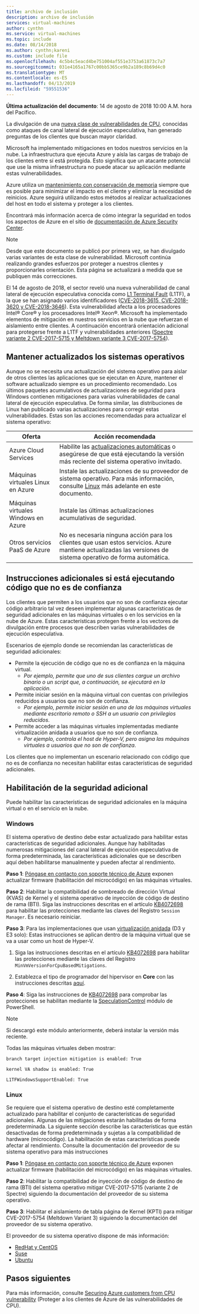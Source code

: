 ```yaml
---
title: archivo de inclusión
description: archivo de inclusión
services: virtual-machines
author: cynthn
ms.service: virtual-machines
ms.topic: include
ms.date: 08/14/2018
ms.author: cynthn;kareni
ms.custom: include file
ms.openlocfilehash: 4c5b4c5eacd4be751004af551e3753a61873c7a7
ms.sourcegitcommit: 031e4165a1767c00bb5365ce9b2a189c8b69d4c0
ms.translationtype: MT
ms.contentlocale: es-ES
ms.lasthandoff: 04/13/2019
ms.locfileid: "59551536"
---
```

**Última actualización del documento**: 14 de agosto de 2018 10:00 A.M. hora del Pacífico.

La divulgación de una [nueva clase de vulnerabilidades de CPU](https://portal.msrc.microsoft.com/en-US/security-guidance/advisory/ADV180002), conocidas como ataques de canal lateral de ejecución especulativa, han generado preguntas de los clientes que buscan mayor claridad.  

Microsoft ha implementado mitigaciones en todos nuestros servicios en la nube. La infraestructura que ejecuta Azure y aísla las cargas de trabajo de los clientes entre sí está protegida. Esto significa que un atacante potencial que use la misma infraestructura no puede atacar su aplicación mediante estas vulnerabilidades.

Azure utiliza un [mantenimiento con conservación de memoria](https://docs.microsoft.com/azure/virtual-machines/windows/maintenance-and-updates#maintenance-not-requiring-a-reboot) siempre que es posible para minimizar el impacto en el cliente y eliminar la necesidad de reinicios. Azure seguirá utilizando estos métodos al realizar actualizaciones del host en todo el sistema y proteger a los clientes.

Encontrará más información acerca de cómo integrar la seguridad en todos los aspectos de Azure en el sitio de [documentación de Azure Security Center](https://docs.microsoft.com/azure/security/). 

> [!NOTE] 
> Desde que este documento se publicó por primera vez, se han divulgado varias variantes de esta clase de vulnerabilidad. Microsoft continúa realizando grandes esfuerzos por proteger a nuestros clientes y proporcionarles orientación. Esta página se actualizará a medida que se publiquen más correcciones. 
> 
> El 14 de agosto de 2018, el sector reveló una nueva vulnerabilidad de canal lateral de ejecución especulativa conocida como [L1 Terminal Fault](https://portal.msrc.microsoft.com/en-US/security-guidance/advisory/ADV180018) (L1TF), a la que se han asignado varios identificadores ([CVE-2018-3615, CVE-2018-3620 y CVE-2018-3646](https://www.intel.com/content/www/us/en/security-center/advisory/intel-sa-00161.html)). Esta vulnerabilidad afecta a los procesadores Intel® Core® y los procesadores Intel® Xeon®. Microsoft ha implementado elementos de mitigación en nuestros servicios en la nube que refuerzan el aislamiento entre clientes. A continuación encontrará orientación adicional para protegerse frente a L1TF y vulnerabilidades anteriores ([Spectre variante 2 CVE-2017-5715 y Meltdown variante 3 CVE-2017-5754](https://support.microsoft.com/help/4072698/windows-server-guidance-to-protect-against-the-speculative-execution)).
>  






## <a name="keeping-your-operating-systems-up-to-date"></a>Mantener actualizados los sistemas operativos

Aunque no se necesita una actualización del sistema operativo para aislar de otros clientes las aplicaciones que se ejecutan en Azure, mantener el software actualizado siempre es un procedimiento recomendado. Los últimos paquetes acumulativos de actualizaciones de seguridad para Windows contienen mitigaciones para varias vulnerabilidades de canal lateral de ejecución especulativa. De forma similar, las distribuciones de Linux han publicado varias actualizaciones para corregir estas vulnerabilidades. Estas son las acciones recomendadas para actualizar el sistema operativo:

| Oferta | Acción recomendada  |
|----------|---------------------|
| Azure Cloud Services  | Habilite las [actualizaciones automáticas](https://docs.microsoft.com/azure/cloud-services/cloud-services-how-to-configure-portal) o asegúrese de que está ejecutando la versión más reciente del sistema operativo invitado. |
| Máquinas virtuales Linux en Azure | Instale las actualizaciones de su proveedor de sistema operativo. Para más información, consulte [Linux](#linux) más adelante en este documento. |
| Máquinas virtuales Windows en Azure  | Instale las últimas actualizaciones acumulativas de seguridad.
| Otros servicios PaaS de Azure | No es necesaria ninguna acción para los clientes que usan estos servicios. Azure mantiene actualizadas las versiones de sistema operativo de forma automática. |

## <a name="additional-guidance-if-you-are-running-untrusted-code"></a>Instrucciones adicionales si está ejecutando código que no es de confianza 

Los clientes que permiten a los usuarios que no son de confianza ejecutar código arbitrario tal vez deseen implementar algunas características de seguridad adicionales en las máquinas virtuales o en los servicios en la nube de Azure. Estas características protegen frente a los vectores de divulgación entre procesos que describen varias vulnerabilidades de ejecución especulativa.

Escenarios de ejemplo donde se recomiendan las características de seguridad adicionales:

- Permite la ejecución de código que no es de confianza en la máquina virtual.  
    - *Por ejemplo, permite que uno de sus clientes cargue un archivo binario o un script que, a continuación, se ejecutará en la aplicación*. 
- Permite iniciar sesión en la máquina virtual con cuentas con privilegios reducidos a usuarios que no son de confianza.   
    - *Por ejemplo, permite iniciar sesión en una de las máquinas virtuales mediante escritorio remoto o SSH a un usuario con privilegios reducidos*.  
- Permite acceder a las máquinas virtuales implementadas mediante virtualización anidada a usuarios que no son de confianza.  
    - *Por ejemplo, controla el host de Hyper-V, pero asigna las máquinas virtuales a usuarios que no son de confianza*. 

Los clientes que no implementan un escenario relacionado con código que no es de confianza no necesitan habilitar estas características de seguridad adicionales. 

## <a name="enabling-additional-security"></a>Habilitación de la seguridad adicional 

Puede habilitar las características de seguridad adicionales en la máquina virtual o en el servicio en la nube.

### <a name="windows"></a> Windows 

El sistema operativo de destino debe estar actualizado para habilitar estas características de seguridad adicionales. Aunque hay habilitadas numerosas mitigaciones del canal lateral de ejecución especulativa de forma predeterminada, las características adicionales que se describen aquí deben habilitarse manualmente y pueden afectar al rendimiento. 

**Paso 1**: [Póngase en contacto con soporte técnico de Azure](https://aka.ms/MicrocodeEnablementRequest-SupportTechnical) exponen actualizar firmware (habilitación del microcódigo) en las máquinas virtuales. 

**Paso 2**: Habilitar la compatibilidad de sombreado de dirección Virtual (KVAS) de Kernel y el sistema operativo de inyección de código de destino de rama (BTI). Siga las instrucciones descritas en el artículo [KB4072698](https://support.microsoft.com/help/4072698/windows-server-guidance-to-protect-against-the-speculative-execution) para habilitar las protecciones mediante las claves del Registro `Session Manager`. Es necesario reiniciar. 

**Paso 3**: Para las implementaciones que usan [virtualización anidada](https://docs.microsoft.com/azure/virtual-machines/windows/nested-virtualization) (D3 y E3 solo): Estas instrucciones se aplican dentro de la máquina virtual que se va a usar como un host de Hyper-V. 

1. Siga las instrucciones descritas en el artículo [KB4072698](https://support.microsoft.com/help/4072698/windows-server-guidance-to-protect-against-the-speculative-execution) para habilitar las protecciones mediante las claves del Registro `MinVmVersionForCpuBasedMitigations`.  
 
1. Establezca el tipo de programador del hipervisor en **Core** con las instrucciones descritas [aquí](https://docs.microsoft.com/windows-server/virtualization/hyper-v/manage/manage-hyper-v-scheduler-types). 

**Paso 4**: Siga las instrucciones de [KB4072698](https://support.microsoft.com/help/4072698/windows-server-guidance-to-protect-against-the-speculative-execution) para comprobar las protecciones se habilitan mediante la [SpeculationControl](https://aka.ms/SpeculationControlPS) módulo de PowerShell. 

> [!NOTE]
> Si descargó este módulo anteriormente, deberá instalar la versión más reciente.
>

Todas las máquinas virtuales deben mostrar:

```
branch target injection mitigation is enabled: True

kernel VA shadow is enabled: True  

L1TFWindowsSupportEnabled: True
```


### <a name="linux"></a>Linux

<a name="linux"></a>Se requiere que el sistema operativo de destino esté completamente actualizado para habilitar el conjunto de características de seguridad adicionales. Algunas de las mitigaciones estarán habilitadas de forma predeterminada. La siguiente sección describe las características que están desactivadas de forma predeterminada y sujetas a la compatibilidad de hardware (microcódigo). La habilitación de estas características puede afectar al rendimiento. Consulte la documentación del proveedor de su sistema operativo para más instrucciones
 
**Paso 1**: [Póngase en contacto con soporte técnico de Azure](https://aka.ms/MicrocodeEnablementRequest-SupportTechnical) exponen actualizar firmware (habilitación del microcódigo) en las máquinas virtuales.
 
**Paso 2**: Habilitar la compatibilidad de inyección de código de destino de rama (BTI) del sistema operativo mitigar CVE-2017-5715 (variante 2 de Spectre) siguiendo la documentación del proveedor de su sistema operativo. 
 
**Paso 3**: Habilitar el aislamiento de tabla página de Kernel (KPTI) para mitigar CVE-2017-5754 (Meltdown Variant 3) siguiendo la documentación del proveedor de su sistema operativo. 
 
El proveedor de su sistema operativo dispone de más información:  
 
- [RedHat y CentOS](https://access.redhat.com/security/vulnerabilities/speculativeexecution) 
- [Suse](https://www.suse.com/support/kb/doc/?id=7022512) 
- [Ubuntu](https://wiki.ubuntu.com/SecurityTeam/KnowledgeBase/SpectreAndMeltdown) 


## <a name="next-steps"></a>Pasos siguientes

Para más información, consulte [Securing Azure customers from CPU vulnerability](https://azure.microsoft.com/blog/securing-azure-customers-from-cpu-vulnerability/) (Proteger a los clientes de Azure de las vulnerabilidades de CPU).
